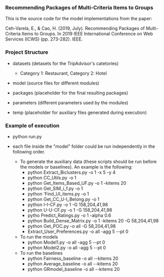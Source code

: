 ### Recommending Packages of Multi-Criteria Items to Groups

This is the source code for the model implementations from the paper:

Ceh-Varela, E., & Cao, H. (2019, July). Recommending Packages of Multi-Criteria Items to Groups. In 2019 IEEE International Conference on Web Services (ICWS) (pp. 273-282). IEEE.

### Project Structure
+ datasets (detasets for the TripAdvisor's catetories)
    
    +  Category 1: Restaurant, Category 2: Hotel
 
+ model (source files for different modules)

+ packages (placeholder for the final resulting packages)

+ parameters (different parameters used by the modules)

+ temp (placeholder for auxiliary files generated during execution)

### Example of execution

+  python run.py

+ each file inside the "model" folder could be run independently in the following order.

    + To generate the auxiliary data (these scripts should be run before the models or baselines).
    An example is the following:
        + python Extract_Biclusters.py -o 1 -x 5 -y 4
        + python CC_Utils.py -o 1
        + python Get_Items_Based_UF.py -o 1 -kitems 20
        + python Get_SIM_i_f.py -o 1
        + python 'Find_UI_items.py -o 1
        + python Get_CC_U-I_Belong.py -o 1
        + python I-I-CF.py -o 1 -G 158,204,41,98
        + python U-U-CF.py -o 1 -G 158,204,41,98
        + pytho Predict_Ratings.py -o 1 -alpha 0.6
        + python Build_Dense_Matrix.py -o 1 -kitems 20 -G 58,204,41,98
        + python Get_POC.py -o all -G 58,204,41,98
        + Extract_User_Preferences.py -o all -agg 5 --pt 0
    + To run the models
        + python Model1.py -o all -agg 5 --pt 0
        + python Model2.py -o all -agg 5 --pt 0
    + To run the baselines
        + python Fairness_baseline -o all --kitems 20
        + python Average_baseline -o all --kitems 20
        + python GRmodel_baseline -o all --kitems 20
        